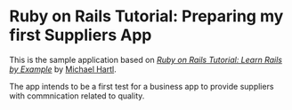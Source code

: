 # Ruby on Rails Tutorial: Preparing my first Suppliers App

This is the sample application based on
[*Ruby on Rails Tutorial: Learn Rails by Example*](http://railstutorial.org/)
by [Michael Hartl](http://michaelhartl.com/).

The app intends to be a first test for a business app to provide suppliers with commnication related to quality.
